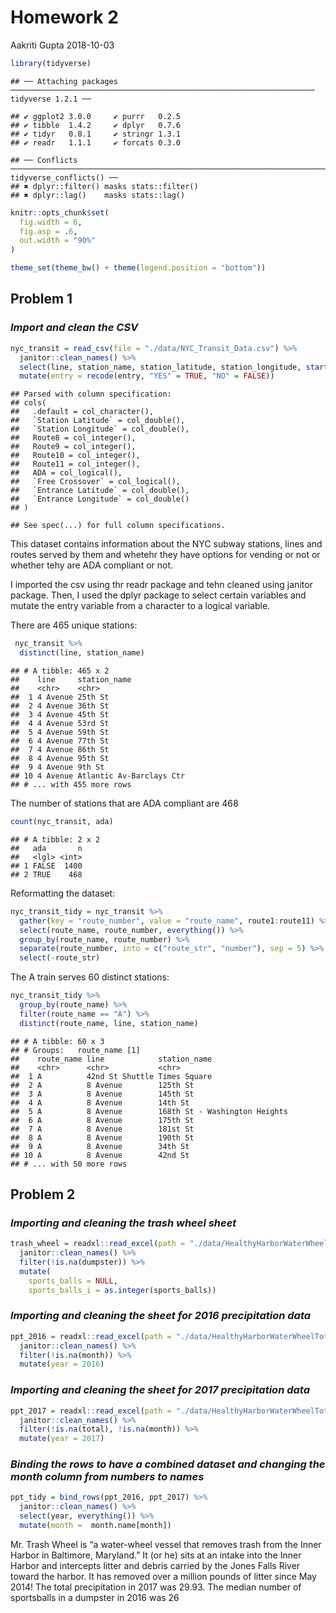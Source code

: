Homework 2
================
Aakriti Gupta
2018-10-03

``` r
library(tidyverse)
```

    ## ── Attaching packages ──────────────────────────────────────────────────────────────────── tidyverse 1.2.1 ──

    ## ✔ ggplot2 3.0.0     ✔ purrr   0.2.5
    ## ✔ tibble  1.4.2     ✔ dplyr   0.7.6
    ## ✔ tidyr   0.8.1     ✔ stringr 1.3.1
    ## ✔ readr   1.1.1     ✔ forcats 0.3.0

    ## ── Conflicts ─────────────────────────────────────────────────────────────────────── tidyverse_conflicts() ──
    ## ✖ dplyr::filter() masks stats::filter()
    ## ✖ dplyr::lag()    masks stats::lag()

``` r
knitr::opts_chunk$set(
  fig.width = 6,
  fig.asp = .6,
  out.width = "90%"
)

theme_set(theme_bw() + theme(legend.position = "bottom"))
```

**Problem 1**
-------------

### *Import and clean the CSV*

``` r
nyc_transit = read_csv(file = "./data/NYC_Transit_Data.csv") %>% 
  janitor::clean_names() %>% 
  select(line, station_name, station_latitude, station_longitude, starts_with("route"), entry, vending, entrance_type, ada) %>% 
  mutate(entry = recode(entry, "YES" = TRUE, "NO" = FALSE)) 
```

    ## Parsed with column specification:
    ## cols(
    ##   .default = col_character(),
    ##   `Station Latitude` = col_double(),
    ##   `Station Longitude` = col_double(),
    ##   Route8 = col_integer(),
    ##   Route9 = col_integer(),
    ##   Route10 = col_integer(),
    ##   Route11 = col_integer(),
    ##   ADA = col_logical(),
    ##   `Free Crossover` = col_logical(),
    ##   `Entrance Latitude` = col_double(),
    ##   `Entrance Longitude` = col_double()
    ## )

    ## See spec(...) for full column specifications.

This dataset contains information about the NYC subway stations, lines and routes served by them and whetehr they have options for vending or not or whether tehy are ADA compliant or not.

I imported the csv using thr readr package and tehn cleaned using janitor package. Then, I used the dplyr package to select certain variables and mutate the entry variable from a character to a logical variable.

There are 465 unique stations:

``` r
 nyc_transit %>% 
  distinct(line, station_name) 
```

    ## # A tibble: 465 x 2
    ##    line     station_name            
    ##    <chr>    <chr>                   
    ##  1 4 Avenue 25th St                 
    ##  2 4 Avenue 36th St                 
    ##  3 4 Avenue 45th St                 
    ##  4 4 Avenue 53rd St                 
    ##  5 4 Avenue 59th St                 
    ##  6 4 Avenue 77th St                 
    ##  7 4 Avenue 86th St                 
    ##  8 4 Avenue 95th St                 
    ##  9 4 Avenue 9th St                  
    ## 10 4 Avenue Atlantic Av-Barclays Ctr
    ## # ... with 455 more rows

The number of stations that are ADA compliant are 468

``` r
count(nyc_transit, ada)
```

    ## # A tibble: 2 x 2
    ##   ada       n
    ##   <lgl> <int>
    ## 1 FALSE  1400
    ## 2 TRUE    468

Reformatting the dataset:

``` r
nyc_transit_tidy = nyc_transit %>%
  gather(key = "route_number", value = "route_name", route1:route11) %>%
  select(route_name, route_number, everything()) %>% 
  group_by(route_name, route_number) %>%
  separate(route_number, into = c("route_str", "number"), sep = 5) %>% 
  select(-route_str) 
```

The A train serves 60 distinct stations:

``` r
nyc_transit_tidy %>%
  group_by(route_name) %>%
  filter(route_name == "A") %>% 
  distinct(route_name, line, station_name)
```

    ## # A tibble: 60 x 3
    ## # Groups:   route_name [1]
    ##    route_name line            station_name                 
    ##    <chr>      <chr>           <chr>                        
    ##  1 A          42nd St Shuttle Times Square                 
    ##  2 A          8 Avenue        125th St                     
    ##  3 A          8 Avenue        145th St                     
    ##  4 A          8 Avenue        14th St                      
    ##  5 A          8 Avenue        168th St - Washington Heights
    ##  6 A          8 Avenue        175th St                     
    ##  7 A          8 Avenue        181st St                     
    ##  8 A          8 Avenue        190th St                     
    ##  9 A          8 Avenue        34th St                      
    ## 10 A          8 Avenue        42nd St                      
    ## # ... with 50 more rows

**Problem 2**
-------------

### *Importing and cleaning the trash wheel sheet*

``` r
trash_wheel = readxl::read_excel(path = "./data/HealthyHarborWaterWheelTotals2018-7-28.xlsx", sheet = 1, range = "A2:N258") %>% 
  janitor::clean_names() %>% 
  filter(!is.na(dumpster)) %>% 
  mutate(
    sports_balls = NULL, 
    sports_balls_i = as.integer(sports_balls))
```

### *Importing and cleaning the sheet for 2016 precipitation data*

``` r
ppt_2016 = readxl::read_excel(path = "./data/HealthyHarborWaterWheelTotals2017-9-26.xlsx", sheet = 4, skip = 1) %>% 
  janitor::clean_names() %>% 
  filter(!is.na(month)) %>% 
  mutate(year = 2016)
```

### *Importing and cleaning the sheet for 2017 precipitation data*

``` r
ppt_2017 = readxl::read_excel(path = "./data/HealthyHarborWaterWheelTotals2017-9-26.xlsx", sheet = 3, skip = 1) %>% 
  janitor::clean_names() %>% 
  filter(!is.na(total), !is.na(month)) %>% 
  mutate(year = 2017)
```

### *Binding the rows to have a combined dataset and changing the month column from numbers to names*

``` r
ppt_tidy = bind_rows(ppt_2016, ppt_2017) %>%
  janitor::clean_names() %>%
  select(year, everything()) %>% 
  mutate(month =  month.name[month])
```

Mr. Trash Wheel is “a water-wheel vessel that removes trash from the Inner Harbor in Baltimore, Maryland.” It (or he) sits at an intake into the Inner Harbor and intercepts litter and debris carried by the Jones Falls River toward the harbor. It has removed over a million pounds of litter since May 2014! The total precipitation in 2017 was 29.93. The median number of sportsballs in a dumpster in 2016 was 26
